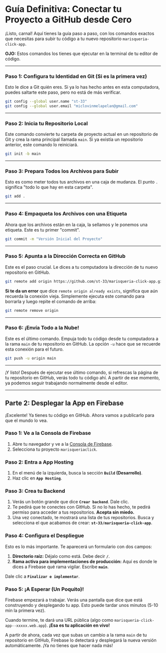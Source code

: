 # Guía Definitiva: Conectar tu Proyecto a GitHub desde Cero

¡Listo, carnal! Aquí tienes la guía paso a paso, con los comandos exactos que necesitas para subir tu código a tu nuevo repositorio `marisqueria-click-app`.

**OJO:** Estos comandos los tienes que ejecutar en la terminal de tu editor de código.

---

### Paso 1: Configura tu Identidad en Git (Si es la primera vez)

Esto le dice a Git quién eres. Si ya lo has hecho antes en esta computadora, puedes saltarte este paso, pero no está de más verificar.

```bash
git config --global user.name "st-33"
git config --global user.email "miclovinmelapelan@gmail.com"
```

---

### Paso 2: Inicia tu Repositorio Local

Este comando convierte tu carpeta de proyecto actual en un repositorio de Git y crea la rama principal llamada `main`. Si ya existía un repositorio anterior, este comando lo reiniciará.

```bash
git init -b main
```

---

### Paso 3: Prepara Todos los Archivos para Subir

Esto es como meter todos tus archivos en una caja de mudanza. El punto `.` significa "todo lo que hay en esta carpeta".

```bash
git add .
```

---

### Paso 4: Empaqueta los Archivos con una Etiqueta

Ahora que los archivos están en la caja, la sellamos y le ponemos una etiqueta. Este es tu primer "commit".

```bash
git commit -m "Versión Inicial del Proyecto"
```

---

### Paso 5: Apunta a la Dirección Correcta en GitHub

Este es el paso crucial. Le dices a tu computadora la dirección de tu nuevo repositorio en GitHub.

```bash
git remote add origin https://github.com/st-33/marisqueria-click-app.git
```

**Si te da un error** que dice `remote origin already exists`, significa que aún recuerda la conexión vieja. Simplemente ejecuta este comando para borrarla y luego repite el comando de arriba:
```bash
git remote remove origin
```

---

### Paso 6: ¡Envía Todo a la Nube!

Este es el último comando. Empuja todo tu código desde tu computadora a la rama `main` de tu repositorio en GitHub. La opción `-u` hace que se recuerde esta conexión para el futuro.

```bash
git push -u origin main
```

---

¡Y listo! Después de ejecutar ese último comando, si refrescas la página de tu repositorio en GitHub, verás todo tu código ahí. A partir de ese momento, ya podemos seguir trabajando normalmente desde el editor.

---

## Parte 2: Desplegar la App en Firebase

¡Excelente! Ya tienes tu código en GitHub. Ahora vamos a publicarlo para que el mundo lo vea.

### Paso 1: Ve a la Consola de Firebase

1.  Abre tu navegador y ve a la [Consola de Firebase](https://console.firebase.google.com/).
2.  Selecciona tu proyecto `marisqueriaclick`.

### Paso 2: Entra a App Hosting

1.  En el menú de la izquierda, busca la sección **`Build` (Desarrollo)**.
2.  Haz clic en **`App Hosting`**.

### Paso 3: Crea tu Backend

1.  Verás un botón grande que dice **`Crear backend`**. Dale clic.
2.  Te pedirá que te conectes con GitHub. Si no lo has hecho, te pedirá permiso para acceder a tus repositorios. **Acepta sin miedo.**
3.  Una vez conectado, te mostrará una lista de tus repositorios. Busca y selecciona el que acabamos de crear: **`st-33/marisqueria-click-app`**.

### Paso 4: Configura el Despliegue

Esto es lo más importante. Te aparecerá un formulario con dos campos:

1.  **Directorio raíz:** Déjalo como está. Debe decir **`/`**.
2.  **Rama activa para implementaciones de producción:** Aquí es donde le dices a Firebase qué rama vigilar. Escribe **`main`**.

Dale clic a **`Finalizar e implementar`**.

### Paso 5: ¡A Esperar (Un Poquito)!

Firebase empezará a trabajar. Verás una pantalla que dice que está construyendo y desplegando tu app. Esto puede tardar unos minutos (5-10 min la primera vez).

Cuando termine, te dará una URL pública (algo como `marisqueria-click-app--xxxxx.web.app`). **¡Esa es tu aplicación en vivo!**

A partir de ahora, cada vez que subas un cambio a la rama `main` de tu repositorio en GitHub, Firebase lo detectará y desplegará la nueva versión automáticamente. ¡Ya no tienes que hacer nada más!
